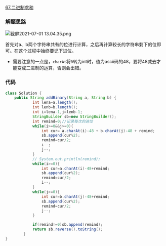 [67.二进制求和](https://leetcode-cn.com/problems/add-binary/)
### 解题思路
![截屏2021-07-01 13.04.35.png](https://pic.leetcode-cn.com/1625115885-wBRwcp-%E6%88%AA%E5%B1%8F2021-07-01%2013.04.35.png)

首先对a、b两个字符串共有的位进行计算，之后再计算较长的字符串剩下的位即可。在这个过程中始终要记下进位。

+ 需要注意的一点是，`charAt`将`0`转为int时，值为ascii码的48，要将48减去才能变成二进制的运算，否则会出错。


### 代码

```java
class Solution {
    public String addBinary(String a, String b) {
            int lena=a.length();
            int lenb=b.length();
            int i=lena-1,j=lenb-1;
            StringBuilder sb=new StringBuilder();
            int remind=0;//记录每次的进位
            while(i>=0&&j>=0){
                int cur= a.charAt(i)-48 + b.charAt(j)-48 + remind;
                sb.append(cur%2);
                remind=cur/2;
                i--;
                j--;
            }
            // System.out.println(remind);
            while(i>=0){
                int cur=a.charAt(i)-48+remind;
                sb.append(cur%2);
                remind=cur/2;
                i--;
            }
            while(j>=0){
                int cur=b.charAt(j)-48+remind;
                sb.append(cur%2);
                remind=cur/2;
                j--;
            }

            if(remind!=0)sb.append(remind);
            return sb.reverse().toString();
        }
}
```
